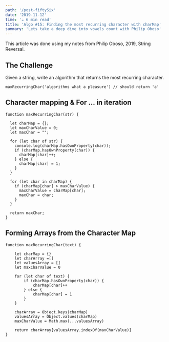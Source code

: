 ```yaml
---
path: '/post-fiftySix'
date: '2019-11-12'
time: '☕️ 6 min read'
title: 'Algo #15: Finding the most recurring character with charMap'
summary: 'Lets take a deep dive into vowels count with Philip Oboso'
---
```


This article was done using my notes from Philip Oboso, 2019, String Reversal.

## The Challenge

Given a string, write an algorithm that returns the most recurring character.

```
maxRecurringChar('algorithms what a pleasure') // should return 'a'
```

## Character mapping & For ... in iteration

```
function maxRecurringChar(str) {

  let charMap = {};
  let maxCharValue = 0;
  let maxChar = "";

  for (let char of str) {
    console.log(charMap.hasOwnProperty(char));
    if (charMap.hasOwnProperty(char)) {
      charMap[char]++;
    } else {
      charMap[char] = 1;
    }
  }

  for (let char in charMap) {
    if (charMap[char] > maxCharValue) {
      maxCharValue = charMap[char];
      maxChar = char;
    }
  }

  return maxChar;
}
```

## Forming Arrays from the Character Map

```
function maxRecurringChar(text) {

    let charMap = {}
    let charArray =[]
    let valuesArray = []
    let maxCharValue = 0

    for (let char of text) {
        if (charMap.hasOwnProperty(char)) {
            charMap[char]++
        } else {
            charMap[char] = 1
        }
    }

    charArray = Object.keys(charMap)
    valuesArray = Object.values(charMap)
    maxCharValue = Math.max(...valuesArray)

    return charArray[valuesArray.indexOf(maxCharValue)]
}
```
